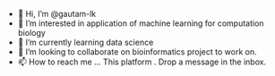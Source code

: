 - 👋 Hi, I’m @gautam-lk
- 👀 I’m interested in application of machine learning for computation biology
- 🌱 I’m currently learning data science
- 💞️ I’m looking to collaborate on bioinformatics project to work on.
- 📫 How to reach me ... This platform . Drop a message in the inbox.

<!---
gautam-lk/gautam-lk is a ✨ special ✨ repository because its `README.md` (this file) appears on your GitHub profile.
You can click the Preview link to take a look at your changes.
--->
